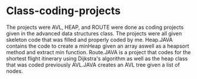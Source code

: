 # Class-coding-projects
The projects were AVL, HEAP, and ROUTE were done as coding projects given in the advanced data structures class.
The projects were all given skeleton code that was filled and properly coded by me.
Heap.JAVA contains the code to create a minHeap given an array aswell as a heapsort method and extract min function.
Route.JAVA is a project that codes for the shortest flight itinerary using Dijkstra's algorithm as well as the heap class that was coded previously
AVL.JAVA creates an AVL tree given a list of nodes.
